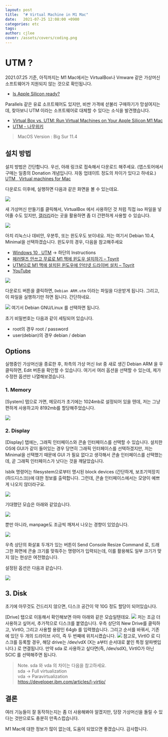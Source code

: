 ```yaml
---
layout: post
title:  "# Virtual Machine in M1 Mac"
date:   2021-07-25 12:08:00 +0900
categories: etc
tags: 
author: cjlee
cover: /assets/covers/coding.png
---
```


# UTM ?
2021.07.25 기준, 아직까지는 M1 Mac에서는 VirtualBox나 Vmware 같은 가상머신 소프트웨어가 지원되지 않는 것으로 확인됩니다.
* [Is Apple Silicon ready?](https://isapplesiliconready.com/kr)

Parallels 같은 유료 소프트웨어도 있지만, 비싼 가격에 섣불리 구매하기가 망설여지는데, 찾아보니 UTM 이라는 소프트웨어로 대체할 수 있다는 소식을 발견했습니다. 

* [Virtual Box vs. UTM: Run Virtual Machines on Your Apple Silicon M1 Mac](https://eshop.macsales.com/blog/72081-utm-virtual-machine-on-m1-mac/)
* [UTM - 나무위키](https://namu.wiki/w/UTM)

> MacOS Version : Big Sur 11.4  

## 설치 방법
설치 방법은 간단합니다.  우선, 아래 링크로 접속해서 다운로드 해주세요. 
(앱스토어에서 구매는 일종의 Donation 개념입니다. 자동 업데이트 정도의 차이가 있다고 하네요.)
[UTM , Virtual machines for Mac](https://mac.getutm.app)

다운로드 이후에, 실행하면 다음과 같은 화면을 볼 수 있는데요. 

![](/assets/images/UTM/24C9397A-8D1E-4AC6-AAB0-66DBA65312AB.png)

새 가상머신 만들기를 클릭해서, VirtualBox 에서 사용하던 것 처럼 직접 iso 파일을 넣어줄 수도 있지만, 
[갤러리](https://mac.getutm.app/gallery/)라는 곳을 활용하면 좀 더 간편하게 사용할 수 있습니다.

![](/assets/images/UTM/54EE8858-C37B-4308-9140-2FF663B14245.png)

아치 리눅스나 데비안, 우분투, 또는 윈도우도 보이네요.
저는 여기서 Debian 10.4, Minimal을 선택하겠습니다.
윈도우의 경우, 다음을 참고해주세요

* [Windows 10 , UTM](https://mac.getutm.app/gallery/windows-10-arm) -> 하단의 Instructions
* [페러렐즈 안쓰고 무료로 M1 맥에 윈도우 설치하기 – Toyrit](https://toyrit.com/install-windows-on-m1-with-utm/)
* [UTM으로 M1 맥에 설치된 윈도우에 인터넷 드라이버 설치 – Toyrit](https://toyrit.com/how-to-install-utm-m1-windows-internet-driver/)
* [YouTube](https://www.youtube.com/watch?v=yWRzZYrSXDA)

![](/assets/images/UTM/AB2103E6-888B-48F7-A0E6-C260C51BB592.png)

다운로드 버튼을 클릭하면, `Debian ARM.utm` 이라는 파일을 다운받게 됩니다.
그리고, 이 파일을 실행하기만 하면 됩니다. 간단하네요.

![](/assets/images/UTM/EE11DA86-1541-4AFE-A84E-AB85A4CCD52E.png)
여기서 Debian GNU/Linux 를 선택하면 됩니다.

초기 비밀번호는 다음과 같이 세팅되어 있습니다.
* root의 경우 root / password
* user(debian)의 경우 debian / debian

## Options
실행중인 가상머신을 종료한 후, 
좌측의 가상 머신 list 중 새로 생긴 Debian ARM 을 우클릭하면, Edit 버튼을 확인할 수 있습니다.
여기서 여러 옵션을 선택할 수 있는데, 제가 수정한 옵션만 나열해보겠습니다.

### 1. Memory
[System] 탭으로 가면, 메모리가 초기에는 1024mb로 설정되어 있을 텐데, 
저는 그냥 편하게 사용하고자 8192mb를 할당해주었습니다.

![](/assets/images/UTM/2AC8F31B-FF91-48A3-8791-A649476C9D4C.png)

### 2. Display
[Display] 탭에는, 그래픽 인터페이스와 콘솔 인터페이스를 선택할 수 있습니다.
설치한 OS에 GUI가 같이 들어있는 경우 당연히 그래픽 인터페이스를 선택하겠지만, 
저는 Minimal을 선택했기 때문에 GUI 가 필요 없다고 생각해서 콘솔 인터페이스를 선택했는데, 
곧 그래픽 인터페이스가 낫다는 것을 깨달았습니다.

lsblk 명령어는 filesystem으로부터 명시된 block devices (간단하게, 보조기억장치(하드디스크))에 대한 정보를 출력합니다.
그런데, 콘솔 인터페이스에서는 모양이 예쁘게 나오지 않더라구요.

![](/assets/images/UTM/04FFFFF9-956C-47CC-84B1-001DDC48591A.png)

기대했던 모습은 아래와 같았습니다.

![](/assets/images/UTM/AC2C4922-3C94-418E-9DC0-FA0C8AA8633D.png)

뿐만 아니라, manpage도 조금씩 깨져서 나오는 경향이 있었습니다.

![](/assets/images/UTM/BE5B5E3A-E0E9-44E8-A41A-51A95FDC6696.png)

우측 상단의 화살표 두개가 있는 버튼이 Send Console Resize Command 로,
드래그한 화면에 콘솔 크기를 맞춰주는 명령어가 입력되는데, 이를 활용해도 일부 크기가 맞지 않는 현상은 여전했습니다.

설정된 옵션은 다음과 같습니다.

![](/assets/images/UTM/598A684E-084A-4652-AC50-C13943DA2ED7.png)

## 3. Disk
초기에 아무것도 건드리지 않으면, 디스크 공간이 약 10G 정도 할당이 되어있습니다.

[Drive] 탭으로 이동해서 확인해보면 아마 아래와 같은 모습일텐데요.
![](/assets/images/UTM/E1EE7DBA-BD3C-4747-9FB9-67C678A04540.png)
저는 조금 더 사용하고 싶어서, 추가적으로 디스크를 붙였습니다.
우측 상단의 New Drive를 클릭하고, VirtIO, 그리고 사용할 용량인 64gb 를 입력했습니다.
그리고 순서를 바꿔서, 기존에 있던 두 개의 드라이브 사이, 즉 두 번째에 위치시켰습니다.
![](/assets/images/UTM/B2A42F1A-870A-4F2B-B0B9-C0879B1C8C84.png)
참고로, VirtIO 로 디스크를 등록할 경우, 해당 drive는 /dev/vdX (X는 a부터 순서대로 붙인 특정 알파벳입니다.) 로 연결됩니다.
만약 sda 로 사용하고 싶다면(즉, /dev/sdX), VirtIO가 아닌 SCIC 를 선택해주면 됩니다.

> Note.  sda 와 vda 의 차이는 다음을 참고하세요.  
> sda -> Full virtualization  
> vda -> Paravirtualization  
> https://developer.ibm.com/articles/l-virtio/  

## 결론
여러 기능들이 잘 동작하는지는 좀 더 사용해봐야 알겠지만, 
당장 가상머신을 돌릴 수 있다는 것만으로도 충분히 만족스럽습니다.

M1 Mac에 대한 정보가 많이 없는데, 도움이 되었으면 좋겠습니다.
감사합니다.

